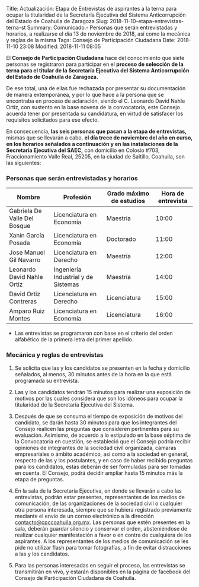 Title: Actualización: Etapa de Entrevistas de aspirantes a la terna para ocupar la titularidad de la Secretaría Ejecutiva del Sistema Anticorrupción del Estado de Coahuila de Zaragoza
Slug: 2018-11-10-etapa-entrevistas-terna-st
Summary: Comunicado.- Personas que serán entrevistadas y horarios, a realizarse el día 13 de noviembre de 2018, así como la mecánica y reglas de la misma
Tags: Consejo de Participación Ciudadana
Date: 2018-11-10 23:08
Modified: 2018-11-11 08:05


El **Consejo de Participación Ciudadana** hace del conocimiento que siete personas se registraron para participar en el **proceso de selección de la terna para el titular de la Secretaría Ejecutiva del Sistema Anticorrupción del Estado de Coahuila de Zaragoza.**

De ese total, una de ellas fue rechazada por presentar su documentación de manera extemporánea, y por lo que hace a la persona que se encontraba en proceso de aclaración, siendo el C. Leonardo David Nahle Ortíz, con sustento en la base novena de la convocatoria, este Consejo acuerda tener por presentada su candidatura, en virtud de satisfacer los requisitos solicitados para ese efecto.

En consecuencia, **las seis personas que pasan a la etapa de entrevistas,** mismas que se llevarán a cabo, **el día trece de noviembre del año en curso, en los horarios señalados a continuación y en las instalaciones de la Secretaría Ejecutiva del SAEC,** con domicilio en Colosio #703, Fraccionamiento Valle Real, 25205, en la ciudad de Saltillo, Coahuila, son las siguientes:

### Personas que serán entrevistadas y horarios

Nombre                       | Profesión                           | Grado máximo de estudios | Hora de entrevista
-----------------------------|-------------------------------------|--------------------------|--------------------
Gabriela De Valle Del Bosque | Licenciatura en Economía            | Maestría                 | 10:00
Xanin García Posada          | Licenciatura en Economía            | Doctorado                | 11:00
Jose Manuel Gil Navarro      | Licenciatura en Derecho             | Maestría                 | 12:00
Leonardo David Nahle Ortiz   | Ingeniería Industrial y de Sistemas | Maestría                 | 14:00
David Ortiz Contreras        | Licenciatura en Derecho             | Licenciatura             | 15:00
Amparo Ruiz Montes           | Licenciatura en Economía            | Licenciatura             | 16:00

* Las entrevistas se programaron con base en el criterio del orden alfabético de la primera letra del primer apellido.

### Mecánica y reglas de entrevistas

1. Se solicita que las y los candidatos se presenten en la fecha y domicilio señalados, al menos, 30 minutos antes de la hora en la que está programada su entrevista.

2. Las y los candidatos tendrán 15 minutos para realizar una exposición de motivos por las cuales considera que son los idóneos para ocupar la titularidad de la Secretaría Ejecutiva del Sistema.

3. Después de que se consuma el tiempo de exposición de motivos del candidato, se darán hasta 30 minutos para que los integrantes del Consejo realicen las preguntas que consideren pertinentes para su evaluación. Asimismo, de acuerdo a lo estipulado en la base séptima de la Convocatoria en cuestión, se estableció que el Consejo podría recibir opiniones de integrantes de la sociedad civil organizada, cámaras empresariales o ámbito académico, así como a la sociedad en general, respecto de las y los postulantes, y en caso de haber recibido preguntas para los candidatos, estas deberán de ser formuladas para ser tomadas en cuenta. El Consejo, podrá decidir ampliar hasta 15 minutos más la etapa de preguntas.

4. En la sala de la Secretaría Ejecutiva, en donde se llevarán a cabo las entrevistas, podrán estar presentes, representantes de los medios de comunicación, de las organizaciones de la sociedad civil o cualquier otra persona interesada, siempre que se hubiera registrado previamente mediante el envío de un correo electrónico a la dirección contacto@cpccoahuila.org.mx. Las personas que estén presentes en la sala, deberán guardar silencio y conservar el orden, absteniéndose de realizar cualquier manifestación a favor o en contra de cualquiera de los aspirantes. A los representantes de los medios de comunicación se les pide no utilizar flash para tomar fotografías, a fin de evitar distracciones a las y los candidatos.

5. Para las personas interesadas en seguir el proceso, las entrevistas se transmitirán en vivo, y estarán disponibles en la página de facebook del Consejo de Participación Ciudadana de Coahuila.
